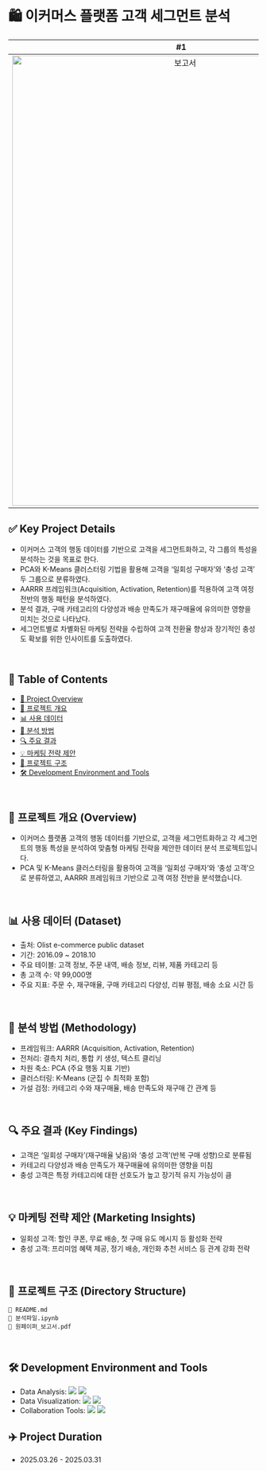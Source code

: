 # 🛍️ 이커머스 플랫폼 고객 세그먼트 분석
<div align="center">
  
|#1|#2|
|:---:|:---:|
|<img width="680" height="906" alt="보고서" src="https://github.com/user-attachments/assets/9dc8e44c-7804-4fbc-995c-7f27aa8edba8" />|<img width="680" height="906" alt="보고서 (1)" src="https://github.com/user-attachments/assets/2981a5ec-0a5e-44fe-add1-a705b4da2cfe" />|


</div>

## ✅ Key Project Details
- 이커머스 고객의 행동 데이터를 기반으로 고객을 세그먼트화하고, 각 그룹의 특성을 분석하는 것을 목표로 한다.
- PCA와 K-Means 클러스터링 기법을 활용해 고객을 ‘일회성 구매자’와 ‘충성 고객’ 두 그룹으로 분류하였다.
- AARRR 프레임워크(Acquisition, Activation, Retention)를 적용하여 고객 여정 전반의 행동 패턴을 분석하였다.
- 분석 결과, 구매 카테고리의 다양성과 배송 만족도가 재구매율에 유의미한 영향을 미치는 것으로 나타났다.
- 세그먼트별로 차별화된 마케팅 전략을 수립하여 고객 전환율 향상과 장기적인 충성도 확보를 위한 인사이트를 도출하였다.

<br />

## 📖 Table of Contents
- [📨 Project Overview](#📨-Project-Overview)
- [📌 프로젝트 개요](#📌-프로젝트-개요-(Overview))
- [📊 사용 데이터](#📊-사용-데이터-(Dataset))
- [🧪 분석 방법](#🧪-분석-방법-(Methodology))
- [🔍 주요 결과](#🔍-주요-결과-(Key-Findings))
- [💡 마케팅 전략 제안](#💡-마케팅-전략-제안-(Marketing-Insights))
- [📁 프로젝트 구조](#📁-프로젝트-구조-(Directory-Structure))
- [🛠️ Development Environment and Tools](#🛠️-Development-Environment-and-Tools)
  
<br />

## 📌 프로젝트 개요 (Overview)
- 이커머스 플랫폼 고객의 행동 데이터를 기반으로, 고객을 세그먼트화하고 각 세그먼트의 행동 특성을 분석하여 맞춤형 마케팅 전략을 제안한 데이터 분석 프로젝트입니다.
- PCA 및 K-Means 클러스터링을 활용하여 고객을 ‘일회성 구매자’와 ‘충성 고객’으로 분류하였고, AARRR 프레임워크 기반으로 고객 여정 전반을 분석했습니다.

<br />

## 📊 사용 데이터 (Dataset)
- 출처: Olist e-commerce public dataset
- 기간: 2016.09 ~ 2018.10
- 주요 테이블: 고객 정보, 주문 내역, 배송 정보, 리뷰, 제품 카테고리 등
- 총 고객 수: 약 99,000명
- 주요 지표: 주문 수, 재구매율, 구매 카테고리 다양성, 리뷰 평점, 배송 소요 시간 등

<br />

## 🧪 분석 방법 (Methodology)
- 프레임워크: AARRR (Acquisition, Activation, Retention)
- 전처리: 결측치 처리, 통합 키 생성, 텍스트 클리닝
- 차원 축소: PCA (주요 행동 지표 기반)
- 클러스터링: K-Means (군집 수 최적화 포함)
- 가설 검정: 카테고리 수와 재구매율, 배송 만족도와 재구매 간 관계 등

<br />

## 🔍 주요 결과 (Key Findings)
- 고객은 ‘일회성 구매자’(재구매율 낮음)와 ‘충성 고객’(반복 구매 성향)으로 분류됨
- 카테고리 다양성과 배송 만족도가 재구매율에 유의미한 영향을 미침
- 충성 고객은 특정 카테고리에 대한 선호도가 높고 장기적 유지 가능성이 큼

<br />

## 💡 마케팅 전략 제안 (Marketing Insights)
- 일회성 고객: 할인 쿠폰, 무료 배송, 첫 구매 유도 메시지 등 활성화 전략
- 충성 고객: 프리미엄 혜택 제공, 정기 배송, 개인화 추천 서비스 등 관계 강화 전략

<br />

## 📁 프로젝트 구조 (Directory Structure)
```
📄 README.md
📄 분석파일.ipynb
📄 원페이퍼_보고서.pdf
```
<br />

## 🛠️ Development Environment and Tools
- Data Analysis: 	<img src="https://img.shields.io/badge/python-%233776AB.svg?&style=for-the-badge&logo=python&logoColor=white" /> <img src="https://img.shields.io/badge/mysql-%234479A1.svg?&style=for-the-badge&logo=mysql&logoColor=white" />
- Data Visualization: 	<img src="https://img.shields.io/badge/python-%233776AB.svg?&style=for-the-badge&logo=python&logoColor=white" /> <img src="https://img.shields.io/badge/tableau-%23E97627.svg?&style=for-the-badge&logo=tableau&logoColor=white" />
- Collaboration Tools: <img src="https://img.shields.io/badge/discord-%237289DA.svg?&style=for-the-badge&logo=discord&logoColor=white" />	<img src="https://img.shields.io/badge/notion-%23000000.svg?&style=for-the-badge&logo=notion&logoColor=white" />


## ✈️ Project Duration
- 2025.03.26 - 2025.03.31 
